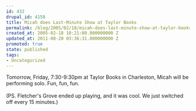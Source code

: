 ```yaml
---
id: 432
drupal_id: 4158
title: Micah does Last-Minute Show at Taylor Books
permalink: /blog/2005/02/18/micah-does-last-minute-show-at-taylor-books/
created_at: 2005-02-18 10:21:00.000000000 Z
updated_at: 2011-08-20 03:36:31.000000000 Z
promoted: true
state: published
tags:
- Uncategorized
---
```

Tomorrow, Friday, 7:30-9:30pm at Taylor Books in Charleston, Micah will be performing solo. Fun, fun, fun.<br /><br />(PS. Fletcher's Grove ended up playing, and it was cool. We just switched off every 15 minutes.)
